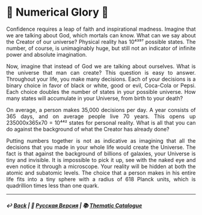 # 🧮 Numerical Glory 🧮
<p align="justify">Confidence requires a leap of faith and inspirational madness. Imagine that we are talking about God, which mortals can know. What can we say about the Creator of our universe? Physical reality has 10⁴³⁹⁷ possible states. The number, of course, is unimaginably huge, but still not an indicator of infinite power and absolute imagination.</p> 

<p align="justify">Now, imagine that instead of God we are talking about ourselves. What is the universe that man can create? This question is easy to answer. Throughout your life, you make many decisions. Each of your decisions is a binary choice in favor of black or white, good or evil, Coca-Cola or Pepsi. Each choice doubles the number of states in your possible universe. How many states will accumulate in your Universe, from birth to your death?</p> 

<p align="justify">On average, a person makes 35,000 decisions per day. A year consists of 365 days, and on average people live 70 years. This opens up 235000x365x70 = 10⁴⁴² states for personal reality. What is all that you can do against the background of what the Creator has already done?</p> 

<p align="justify">Putting numbers together is not as indicative as imagining that all the decisions that you made in your whole life would create the Universe. The fact is that against the background of billions of galaxies, your Universe is tiny and invisible. It is impossible to pick it up, see with the naked eye and even notice it through a microscope. Your reality will be hidden at both the atomic and subatomic levels. The choice that a person makes in his entire life fits into a tiny sphere with a radius of 618 Planck units, which is quadrillion times less than one quark.</p>

***

##### ↩️ [Back](index.md) | 🌻 [Русская Версия](numericalglory-2.md) | 📚 [Thematic Catalogue](index_t.md)


